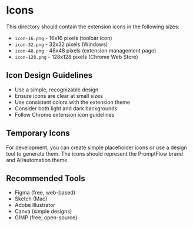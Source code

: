 # Icons

This directory should contain the extension icons in the following sizes:

- `icon-16.png` - 16x16 pixels (toolbar icon)
- `icon-32.png` - 32x32 pixels (Windows)
- `icon-48.png` - 48x48 pixels (extension management page)
- `icon-128.png` - 128x128 pixels (Chrome Web Store)

## Icon Design Guidelines

- Use a simple, recognizable design
- Ensure icons are clear at small sizes
- Use consistent colors with the extension theme
- Consider both light and dark backgrounds
- Follow Chrome extension icon guidelines

## Temporary Icons

For development, you can create simple placeholder icons or use a design tool to generate them. The icons should represent the PromptFlow brand and AI/automation theme.

## Recommended Tools

- Figma (free, web-based)
- Sketch (Mac)
- Adobe Illustrator
- Canva (simple designs)
- GIMP (free, open-source)
